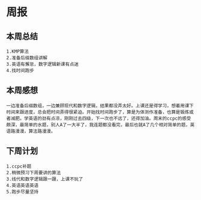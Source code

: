 # 周报

## 本周总结
    1.KMP算法
    2.准备后缀数组讲解
    3.英语有懈怠，数字逻辑新课有点迷
    4.找时间跑步
## 本周感想
    一边准备后缀数组，一边兼顾现代和数字逻辑，结果都没弄太好。上课还是得学习，想着用课下时间来跟进度，总会把时间弄得很紧迫。开始找时间跑步了，算是为体测作准备，也算是锻炼或者减肥。学英语的劲有点凉，刚刚过去四级，下一次也不远了，还得加油。周末的ccpc的感受颇深，最简单的水题，别人A了一大半了，我连题都没看完，最后也就A了几个相对简单的题，英语路漫漫，算法路漫漫。
## 下周计划
    1.ccpc补题
    2.稍微预习下周要讲的算法
    3.线代和数字逻辑跟一跟，上课不玩了
    4.英语英语英语
    5.跑步尽量坚持
